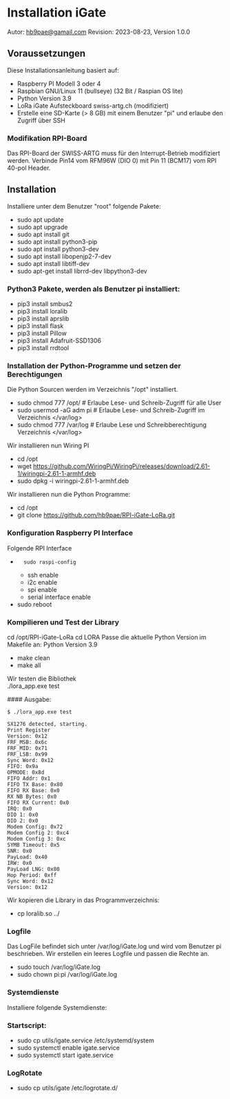 #  Installation iGate 

Autor: hb9pae@gamail.com
Revision: 2023-08-23, Version 1.0.0

## Voraussetzungen
Diese Installationsanleitung basiert auf: 
-   Raspberry PI Modell 3 oder 4
-   Raspbian GNU/Linux 11 (bullseye)  (32 Bit / Raspian OS lite)
-   Python Version 3.9
-   LoRa iGate Aufsteckboard swiss-artg.ch (modifiziert)
-   Erstelle eine SD-Karte (> 8 GB) mit einem Benutzer "pi" und erlaube den Zugriff über SSH 

###	Modifikation RPI-Board
Das RPI-Board der SWISS-ARTG muss für den Interrupt-Betrieb modifiziert werden.
Verbinde Pin14 vom RFM96W (DIO 0) mit Pin 11 (BCM17) vom RPI 40-pol Header.

##  Installation 
Installiere unter dem Benutzer "root" folgende Pakete:
-   sudo apt update
-   sudo apt upgrade
-   sudo apt install git
-   sudo apt install python3-pip
-   sudo apt install python3-dev 
-   sudo apt install libopenjp2-7-dev
-   sudo apt install libtiff-dev
-   sudo apt-get install librrd-dev libpython3-dev

### Python3 Pakete, werden als Benutzer pi installiert: 
-   pip3 install smbus2
-   pip3 install loralib
-   pip3 install aprslib
-   pip3 install flask
-	pip3 install Pillow
-	pip3 install Adafruit-SSD1306
-	pip3 install rrdtool 

###  Installation der Python-Programme und setzen der Berechtigungen
Die Python Sourcen werden im Verzeichnis "/opt" installiert. 
-   sudo chmod 777 /opt/            # Erlaube Lese- und Schreib-Zugriff für alle User  
-   sudo usermod -aG adm pi		# Erlaube Lese- und Schreib-Zugriff im Verzeichnis </var/log> 
-   sudo chmod 777 /var/log		# Erlaube Lese und Schreibberechtigung Verzeichnis </var/log>

Wir installieren nun Wiring PI
-   cd /opt
-   wget https://github.com/WiringPi/WiringPi/releases/download/2.61-1/wiringpi-2.61-1-armhf.deb
-   sudo dpkg -i wiringpi-2.61-1-armhf.deb

Wir installieren nun die Python Programme:
-   cd /opt
-   git clone https://github.com/hb9pae/RPI-iGate-LoRa.git

### Konfiguration Raspberry PI Interface
Folgende  RPI Interface
-   	sudo raspi-config 
	- 	ssh enable
	-	i2c enable 
	-	spi enable
	-	serial interface enable
-	sudo reboot  

### Kompilieren und Test der Library
cd /opt/RPI-iGate-LoRa
cd LORA
	Passe die  aktuelle Python Version im Makefile an:
	Python Version 3.9 

-	make clean
-	make all

Wir testen die Bibliothek	
./lora_app.exe test

#### Ausgabe: 
```
$ ./lora_app.exe test

SX1276 detected, starting.
Print Register 
Version: 0x12
FRF_MSB: 0x6c
FRF_MID: 0x71
FRF_LSB: 0x99
Sync Word: 0x12
FIFO: 0x9a
OPMODE: 0x8d
FIFO Addr: 0x1
FIFO TX Base: 0x80
FIFO RX Base: 0x0
RX NB Bytes: 0x0
FIFO RX Current: 0x0
IRQ: 0x0
DIO 1: 0x0
DIO 2: 0x0
Modem Config: 0x72
Modem Config 2: 0xc4
Modem Config 3: 0xc
SYMB Timeout: 0x5
SNR: 0x0
PayLoad: 0x40
IRW: 0x0
PayLoad LNG: 0x80
Hop Period: 0xff
Sync Word: 0x12
Version: 0x12
```

Wir kopieren die Library in das Programmverzeichnis:
-	cp loralib.so ../

###	Logfile
Das LogFile befindet sich unter /var/log/iGate.log und wird vom Benutzer pi beschrieben.
Wir erstellen ein leeres Logfile und passen die Rechte an.
-	sudo touch /var/log/iGate.log
-	sudo chown pi:pi /var/log/iGate.log

### Systemdienste
Installiere folgende Systemdienste:

###	Startscript: 
-	sudo cp utils/igate.service  /etc/systemd/system
-	sudo systemctl enable igate.service
-	sudo systemctl start igate.service

###	LogRotate
-	sudo cp utils/igate  /etc/logrotate.d/



